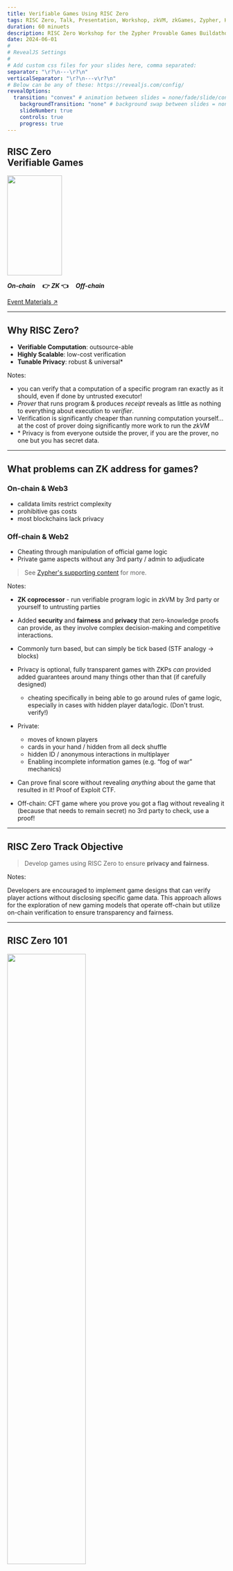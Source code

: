 ```yaml
---
title: Verifiable Games Using RISC Zero
tags: RISC Zero, Talk, Presentation, Workshop, zkVM, zkGames, Zypher, Hackathon, Buildathon, Zero Knowledge Proof, Applied Cryptography, Rust, Zypher
duration: 60 minuets
description: RISC Zero Workshop for the Zypher Provable Games Buildathon - June 2024 
date: 2024-06-01
#
# RevealJS Settings
#
# Add custom css files for your slides here, comma separated:
separator: "\r?\n---\r?\n"
verticalSeparator: "\r?\n---v\r?\n"
# Below can be any of these: https://revealjs.com/config/
revealOptions:
  transition: "convex" # animation between slides = none/fade/slide/convex/concave/zoom
	backgroundTransition: "none" # background swap between slides = none/fade/slide/convex/concave/zoom
	slideNumber: true
	controls: true
	progress: true
---
```


<link rel="stylesheet" href="/tools/styles/r0-theme.css">

<section data-background-opacity=0.3>

# RISC Zero<br/> Verifiable Games

<img rounded style="width: 50%; height: 230px; object-fit: cover;" src="./img/fusion-dragon-ball.gif" />

**_On-chain_ $~~~$ 👉 $ZK$ 👈 $~~~$ _Off-chain_**

<a target="_blank" href="https://nuke-web3.github.io/book/risc-zero/zypher-buildathon/materials.html">Event Materials ↗️</a>

---

## Why RISC Zero?

- **Verifiable Computation**: outsource-able
- **Highly Scalable**: low-cost verification
- **Tunable Privacy**: robust & universal\*

Notes:

- you can verify that a computation of a specific program ran exactly as it should, even if done by untrusted executor!
- _Prover_ that runs program & produces _receipt_ reveals as little as nothing to everything about execution to _verifier_.
- Verification is significantly cheaper than running computation yourself... at the cost of prover doing significantly more work to run the _zkVM_
- \* Privacy is from everyone outside the prover, if you are the prover, no one but you has secret data.

---

## What problems can ZK address for games?

<nuke-cols>
<nuke-col center>

### On-chain & Web3

- calldata limits restrict complexity
- prohibitive gas costs
- most blockchains lack privacy

</nuke-col>
<nuke-col center>

### Off-chain & Web2

- Cheating through manipulation of official game logic
- Private game aspects without any 3rd party / admin to adjudicate

</nuke-col>
</nuke-cols>

> See <a target="_blank" href="https://zyphergames.notion.site/gZKm-supporting-content-528587063a314eabb9eb1ecc1d87b8b0">Zypher's supporting content</a> for more.

Notes:

- **ZK coprocessor** - run verifiable program logic in zkVM by 3rd party or yourself to untrusting parties
- Added **security** and **fairness** and **privacy** that zero-knowledge proofs can provide, as they involve complex decision-making and competitive interactions.
- Commonly turn based, but can simply be tick based (STF analogy -> blocks)
- Privacy is optional, fully transparent games with ZKPs _can_ provided added guarantees around many things other than that (if carefully designed)
  - cheating specifically in being able to go around rules of game logic, especially in cases with hidden player data/logic. (Don't trust. verify!)
- Private:
  - moves of known players
  - cards in your hand / hidden from all deck shuffle
  - hidden ID / anonymous interactions in multiplayer
  - Enabling incomplete information games (e.g. “fog of war” mechanics)
- Can prove final score without revealing _anything_ about the game that resulted in it! Proof of Exploit CTF.

- Off-chain: CFT game where you prove you got a flag without revealing it (because that needs to remain secret) no 3rd party to check, use a proof!

---

## RISC Zero Track Objective

> Develop games using RISC Zero to ensure **privacy and fairness**.

Notes:

Developers are encouraged to implement game designs that can verify player actions without disclosing specific game data. This approach allows for the exploration of new gaming models that operate off-chain but utilize on-chain verification to ensure transparency and fairness.

---

## RISC Zero 101

<img rounded style="width: 60%;" src="./img/zkVM-diagram-black.png" />

> Read <a target="_blank" href="https://dev.risczero.com/api/getting-started">Getting Started</a> and/or watch the <a target="_blank" href="https://www.youtube.com/playlist?list=PLcPzhUaCxlCj7wKkzekYYq7QDvtGTOPm7">playlist</a>.

Notes:

- deeper understanding as exercise for views of this presentation.
- very happy to answer questions on our discord!

---

## RISC Zero On-chain

<img rounded style="width: 60%;" src="./img/risc0-ethereum-bonsai.png" />

> Read about <a target="_blank" href="https://dev.risczero.com/api/blockchain-integration/bonsai-on-eth">Blockchain Integration</a> and watch the <a target="_blank" href="https://www.youtube.com/playlist?list=PLcPzhUaCxlCgsTtFen4oxFIDkUMSVSFFo">Foundry Template playlist</a>.

Notes:

- TODO diagram how the proof works in game context (seq. diagrams with actors IDed (player, execution, prover))

---

# ✨ Inspiration

##### ⚠️ -- Do not copy 🍝 -- 🙏

Notes:

Plagiarism, missing attribution and violating licenses will disqualify you!
Building on them to something significantly enhancements _**may**_ be considered - please let us know what you are planning :grin:

---

## ZK Checkmate Demo

<!-- FIXME link that works in book and slides and gh-pages -->

Join in following the [Hands-on instructions ↗️](./workshop.md)

Notes:

- See the recording there to follow along for an overview.
- I encourage you to experiment yourself!

---

## <a target="_blank" href="https://github.com/risc0/risc0/tree/v1.0.1/examples/bevy">Bevy (R0 v1.0.1)</a>

- **Serious** Rust <a target="_blank" href="https://bevyengine.org/">game engine</a>
- Great base to start hackin' 🤠
- Start with shared `core` logic

Notes:

- Core logic can be used in the host & the guest for Bevy games
- Design guest to be _minimal_ as proofs are costly!

---

## <a target="_blank" href="https://devfolio.co/projects/zksnake-c689">zkSnake (R0 v0.20)</a>

<iframe loading=lazy width="560" height="315" src="https://www.youtube-nocookie.com/embed/zkMqd_AhCFU" title="YouTube video player" frameborder="0" allow="accelerometer; autoplay; clipboard-write; encrypted-media; gyroscope; picture-in-picture; web-share" referrerpolicy="strict-origin-when-cross-origin" allowfullscreen></iframe>

#### <a target="_blank" href="https://github.com/0xAndoroid/zkSnake">zkSnake Source ↗️</a>

Notes:

- Winner of RISC Zero Coprocessor Bounty at ETHDenver 2024 and did well in community quadratic voting too!
- Idea: take it further and make a bevy app in wasm w/ webGPU with **shared core logic identical on web & "re-player" zkVM**

---

## 3D ZK Games?!

<img rounded style="width: 50%; height: 230px; object-fit: cover;" src="./img/bevy-alien-cake-addict.gif" />

#### <a target="_blank" href="https://bevyengine.org/examples/Games/alien-cake-addict/">🎮 Play the Demo 🎮</a>

- <a target="_blank" href="https://zyphergames.notion.site/Invitation-gZKm-Provable-Games-Buildathon-1e52aef746874bf08ff1a12c4eed799b?p=77dac845c4984302b9d43a34cc7c2892&pm=c">Real-time Multiplayer Games Track</a> featured demo!
- <a target="_blank" href="https://github.com/zypher-game/Alien-Cake-Addict">Rendered web game + wallet connect</a>
- <a target="_blank" href="https://github.com/bevyengine/bevy-website/blob/main/generate-wasm-examples/generate_wasm_examples.sh">Demo tooling</a> to generate browser example

---

## 🎨 ZK Game Design Patterns

- Prove transcript of game for verifiable high scores
- Prove state update based on complex game logic
- Prove validity of player moves while concealing
- Play & prove latter (snake game)
- Proof for each hidden move, perhaps in a tx on chain
- Able to run only core game logic in zkVM - GUI and other non-security/privacy/fairness aspects can live outside the proven core logic (diagram)
- Randomness
  - cannot do within guest - only fake & deterministic random for replay of moves perhaps (who gets to know seed? Choose? VRF maybe?)

---

## 🎇 What is special about RISC Zero? (1)

- Developer productivity (@ hackathons & beyond)
  <br/>&nbsp; Top 1000 <a target="_blank" href="https://crates.io/">crates.io</a> tested nightly,
  <br/>&nbsp; benchmarks and more: <a target="_blank" href="https://reports.risczero.com/">reports.risczero.com</a>
- Hard in zkDSL, easy in zkVM:
  <br/>&nbsp; Loops & branching
  <br/>&nbsp; Design 🡺 Implementation 🡺 Auditing

Notes:

- Lots of ZKP options, why use R0?
  - zkDSL _could_ be more performant, but time to market is very high, small set of humans can implement them at all.
  - Why use us over other zkVMs?
    First, arguably best devex, v1.0 release stability and prover performance milestones!

---

## 🎇 What is special about RISC Zero? (2)

- Proof <a target="_blank" href="https://www.risczero.com/blog/continuations">continuation</a>
  <br/>&nbsp; Unbounded guest programs
- Proof <a target="_blank" href="https://www.risczero.com/blog/proof-composition">composition</a>
  <br/>&nbsp; "Proof-ception"
  <br/>&nbsp; Hybrid Client side {🕵️privacy} & server {🦾power}
- Execution _separate_ from proof generation

Notes:

- Proof-ception = efficient verification of proofs within a guest.
  - Privacy for small client side proofs and the bulk of proof computational overhead outsourced to an untrusted prover.
  - Reuse of existing proofs included in new proof using their journal
  - Batching/compression of many proofs
  - Proof transposition for compatibility of specific verifiers.
- Execution is near zero overhead, proving is high overhead.
  - Realtime exec & prove in parallel / after / remote is possible
- What killer features does R0 provide?

---

## 🎇 What is special about RISC Zero? (3)

### ⛓️ EVM Support

- <a target="_blank" href="https://github.com/risc0/risc0-foundry-template">RISC Zero Foundry template</a>
  <br/>&nbsp; Write unbounded programs that are low cost to verify on any EVM chain
- <a target="_blank" href="https://github.com/risc0/risc0-ethereum">Ethereum contracts, proof systems, and more</a>
  <br/>&nbsp; View call proofs with **Steel**
  <br/>&nbsp; ZK Rollups & RollApps
  <br/>&nbsp; ... Help us define more!

Notes:

- Zeth _could_ run existing solidity games off chain, optionally unbounded computation per block (gasless). [Zeth deep dive](https://www.youtube.com/watch?v=4pBmf839eOA)
- mention: 256 view call limit - could you do inclusion proof checkpoints? contract state is simply recursive proof of minimal thing needed (maybe block header / hash?) updated by anyone to use for deep archival view calls? prove "this state was in block X that is a child of recent block {younger than 256}"

---

## 🎇 What is special about RISC Zero? (4)

### ✨Zypher Support

## <a target="_blank" href="https://github.com/zypher-game/poker0"> `poker0` ↗️</a>

> A poker game leveraging RISC Zero and PLONK for off-chain proof of game processes, with on-chain validation, built on the <a target="_blank" href="https://github.com/zypher-game/z4">Z4 engine</a>.

Notes:

Take heed: This perhaps is a rather complex starting point from without any experience with RISC Zero or PLONK, we suggest experimenting with the more basic RISC Zero examples first to get a feel for things first!

---

## 🤿 Before you dive deep...

- You _must_ match versions of `cargo risczero` and your Cargo.toml deps
  <br/>&nbsp; Some examples / templates may not be the version you need!
  <br/>&nbsp; Bonsai (proving service) is 0.21, updating mid-July 2024 to 1.0
- Keep guest minimal - extra cycles are _**expensive**_
  <br/>&nbsp; ...But this is a hackathon, don't stress too much!
- When experimenting, always use <a target="_blank" href="https://dev.risczero.com/api/generating-proofs/dev-mode"> `DEV_MODE`</a>!
  <br/>&nbsp; Execution _only_ with mocked proving (fast!)
- Bonsai API key priority & support
  <br/>&nbsp; Apply: <a target="_blank" href="https://www.bonsai.xyz/">bonsai.xyz/</a>
- 🧠 You are designing a cryptographic system, not just a game!
- Discord `#💻|support-forum` channel for help
  <br/>&nbsp; Join: <a target="_blank" href="https://discord.com/invite/risczero">discord.gg/risczero</a>

---

# Further Reading & Resources

## <a target="_blank" href="https://nuke-web3.github.io/book/risc-zero/zypher-buildathon/materials.html">Nuke 🌄's Book ↗️</a>

- 🗃️ More details and research links
- 🪧 These slides (fuzzy-searchable!)
- 👷 ZK Chess Checkmate Workshop (+videos)
